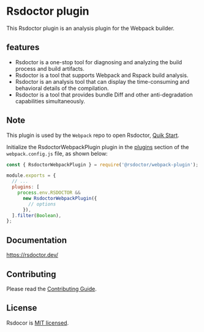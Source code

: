 # Rsdoctor plugin

This Rsdoctor plugin is an analysis plugin for the Webpack builder.

## features

- Rsdoctor is a one-stop tool for diagnosing and analyzing the build process and build artifacts.
- Rsdoctor is a tool that supports Webpack and Rspack build analysis.
- Rsdoctor is an analysis tool that can display the time-consuming and behavioral details of the compilation.
- Rsdoctor is a tool that provides bundle Diff and other anti-degradation capabilities simultaneously.

## Note

This plugin is used by the `Webpack` repo to open Rsdoctor, [Quik Start](https://rsdoctor.dev/guide/start/quick-start).

Initialize the RsdoctorWebpackPlugin plugin in the [plugins](https://webpack.js.org/configuration/plugins/#plugins) section of the `webpack.config.js` file, as shown below:

```js title="webpack.config.js"
const { RsdoctorWebpackPlugin } = require('@rsdoctor/webpack-plugin');

module.exports = {
  // ...
  plugins: [
    process.env.RSDOCTOR &&
      new RsdoctorWebpackPlugin({
        // options
      }),
  ].filter(Boolean),
};
```

## Documentation

https://rsdoctor.dev/

## Contributing

Please read the [Contributing Guide](https://github.com/web-infra-dev/rsdoctor/blob/main/CONTRIBUTING.md).

## License

Rsdocor is [MIT licensed](https://github.com/web-infra-dev/rsdoctor/blob/main/LICENSE).

